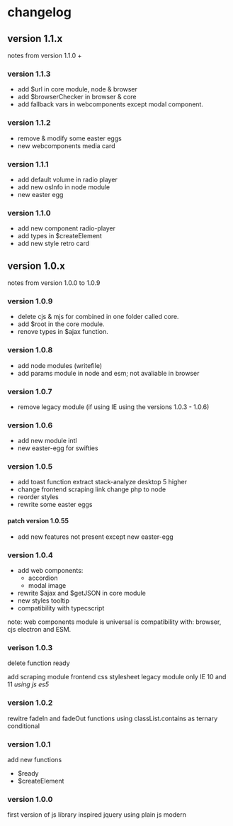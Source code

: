 # changelog

## version 1.1.x
notes from version 1.1.0 +

### version 1.1.3
- add $url in core module, node & browser
- add $browserChecker in browser & core
- add fallback vars in webcomponents except modal component.

### version 1.1.2
- remove & modify some easter eggs
- new webcomponents media card

### version 1.1.1
- add default volume in radio player
- add new osInfo in node module
- new easter egg

### version 1.1.0
- add new component radio-player
- add types in $createElement
- add new style retro card

## version 1.0.x
notes from version 1.0.0 to 1.0.9

### version 1.0.9
- delete cjs & mjs for combined in one folder called core.
- add $root in the core module.
- renove types in $ajax function.

### version 1.0.8
- add node modules (writefile)
- add params module in node and esm; not avaliable in browser

### version 1.0.7
- remove legacy module (if using IE using the versions 1.0.3 - 1.0.6)

### version 1.0.6
- add new module intl
- new easter-egg for swifties

### version 1.0.5
- add toast function extract stack-analyze desktop 5 higher
- change frontend scraping link change php to node
- reorder styles
- rewrite some easter eggs
#### patch version 1.0.55
- add new features not present except new easter-egg

### version 1.0.4
- add web components:
  - accordion
  - modal image
- rewrite $ajax and $getJSON in core module
- new styles tooltip
- compatibility with typecscript

note: web components module is universal is compatibility with: browser, cjs electron and ESM.

### verison 1.0.3

delete function ready

add scraping module frontend
css stylesheet
legacy module only IE 10 and 11 *using js es5*

### version 1.0.2

rewitre fadeIn and fadeOut functions using classList.contains as ternary conditional

### version 1.0.1

add new functions 
 - $ready
 - $createElement

### version 1.0.0

first version of js library inspired jquery using plain js modern
